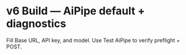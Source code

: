 # v6 Build — AiPipe default + diagnostics

Fill Base URL, API key, and model. Use Test AiPipe to verify preflight + POST.
